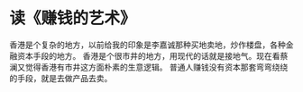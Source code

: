 # 读《赚钱的艺术》

香港是个复杂的地方，以前给我的印象是李嘉诚那种买地卖地，炒作楼盘，各种金融资本手段的地方。
香港是个很市井的地方，用现代的话就是接地气。现在看蔡澜又觉得香港有市井这方面朴素的生意逻辑。
普通人赚钱没有资本那套弯弯绕绕的手段，就是去做产品去卖。
